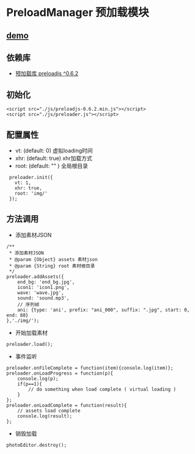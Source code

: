 # PreloadManager 预加载模块
[demo](http://display.6edigital.com/)
---
## 依赖库
- [预加载库 preloadjs ^0.6.2](http://www.createjs.com/preloadjs)

## 初始化
```
<script src="./js/preloadjs-0.6.2.min.js"></script>
<script src="./js/preloader.js"></script>
```
## 配置属性
- vt: (default: 0) 虚拟loading时间
- xhr: (default: true) xhr加载方式
- root: (default: "" ) 全局根目录
```
 preloader.init({
   vt: 1,
   xhr: true,
   root: 'img/'
 });
```


## 方法调用
- 添加素材JSON
```
/**
 * 添加素材JSON
 * @param {Object} assets 素材json
 * @param {String} root 素材根目录
 */
preloader.addAssets({
    end_bg: 'end_bg.jpg',
    icon1: 'icon1.png',
    wave: 'wave.jpg',
    sound: 'sound.mp3',
    // 序列帧
    ani: {type: 'ani', prefix: "ani_000", suffix: ".jpg", start: 0, end: 88}
},'./img/');
```

- 开始加载素材
```
preloader.load();
```

- 事件监听
```
preloader.onFileComplete = function(item){console.log(item)};
preloader.onLoadProgress = function(p){
    console.log(p);
    if(p==1){
        // do something when load complete ( virtual loading )
    }
};
preloader.onLoadComplete = function(result){
    // assets load complete
    console.log(result);
};
```

- 销毁加载
```
photoEditor.destroy();
```
